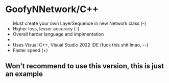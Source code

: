 <h1>GoofyNNetwork/C++</h1>
<ul>
  <div style="color🪗">
  <li">Must create your own LayerSequence in new Network class (-)</li>
  <li>Higher loss, lesser accuracy (-)</li>
  <li>Overall harder language and implmentation<li>
  <li>Uses Visual C++, Visual Studio 2022 IDE (fuck this shit lmao, --)</li>
  </div>
  <li>Faster speed (+)</li>
</ul>
<h2>Won't recommend to use this version, this is just an example</h2>
